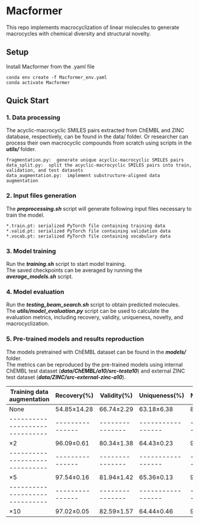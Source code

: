 # Macformer
This repo implements macrocyclization of linear molecules to generate macrocycles with chemical diversity and structural novelty. 

## Setup
Install Macformer from the .yaml file  
```
conda env create -f Macformer_env.yaml  
conda activate Macformer  
```

## Quick Start
### 1. Data processing
The acyclic-macrocyclic SMILES pairs extracted from ChEMBL and ZINC database, respectively, can be found in the data/ folder. Or researcher can process their own macrocyclic compounds from scratch using scripts in the ***utils/*** folder.  

```
fragmentation.py:  generate unique acyclic-macrocyclic SMILES pairs  
data_split.py:  split the acyclic-macrocyclic SMILES pairs into train, validation, and test datasets 
data_augmentation.py:  implement substructure-aligned data augmentation  
```

### 2. Input files generation
The ***preprocessing.sh*** script will generate following input files necessary to train the model.  

```
*.train.pt: serialized PyTorch file containing training data  
*.valid.pt: serialized PyTorch file containing validation data  
*.vocab.pt: serialized PyTorch file containing vocabulary data  
```

### 3. Model training
Run the ***training.sh*** script to start model training.   
The saved checkpoints can be averaged by running the ***average_models.sh*** script.  

### 4. Model evaluation
Run the ***testing_beam_search.sh*** script to obtain predicted molecules.  
The ***utils/model_evaluation.py*** script can be used to calculate the evaluation metrics, including recovery, validity, uniqueness, novelty, and macrocyclization.  

### 5. Pre-trained models and results reproduction
The models pretrained with ChEMBL dataset can be found in the ***models/*** folder.  
The metrics can be reproduced by the pre-trained models using internal ChEMBL test dataset (***data/ChEMBL/a10/src-testa10***) and external ZINC test dataset (***data/ZINC/src-external-zinc-a10***).


| Training data augmentation   | Recovery(%)   | Validity(%)   | Uniqueness(%)   | Novelty(%)   | Macrocyclization(%)   |
|------------------------------|---------------|---------------|-----------------|--------------|-----------------------|
| None                         | 54.85±14.28   | 66.74±2.29    | 63.18±6.38      | 89.30±1.94   | 95.00±0.74            |
|------------------------------|---------------|---------------|-----------------|--------------|-----------------------|
| ×2                           | 96.09±0.61    | 80.34±1.38    | 64.43±0.23      | 91.58±0.15   | 98.62±0.17            |
|------------------------------|---------------|---------------|-----------------|--------------|-----------------------|
| ×5                           | 97.54±0.16    | 81.94±1.42    | 65.36±0.13      | 91.79±0.16   | 98.80±0.11            |
|------------------------------|---------------|---------------|-----------------|--------------|-----------------------|
| ×10                          | 97.02±0.05    | 82.59±1.57    | 64.44±0.46      | 91.76±0.22   | 98.46±0.04            |

